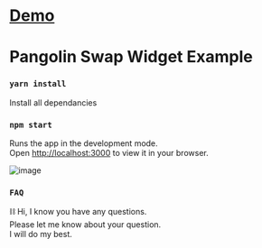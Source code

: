 # [Demo](https://swap-widget-cra.vercel.app/)

# Pangolin Swap Widget Example

### `yarn install`

Install all dependancies

### `npm start`

Runs the app in the development mode.\
Open [http://localhost:3000](http://localhost:3000) to view it in your browser.

![image](https://user-images.githubusercontent.com/104538616/194683825-83e38eab-40a4-49e5-889f-6964c9a27fca.png)


### `FAQ`

⛓ Hi, I know you have any questions.\
Please let me know about your question.\
I will do my best.

